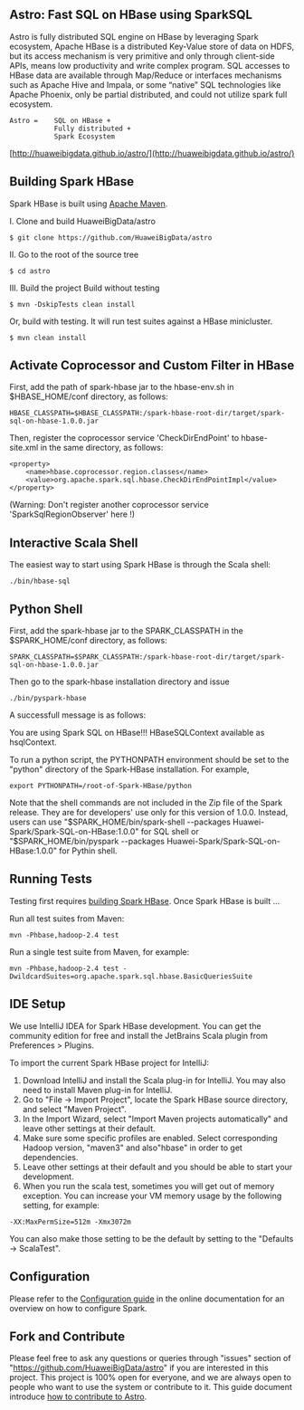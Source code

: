
## Astro: Fast SQL on HBase using SparkSQL

Astro is fully distributed SQL engine on HBase by leveraging Spark ecosystem, Apache HBase is a distributed Key-Value store of data on HDFS, but its access mechanism is very primitive and only through client-side APIs, means low productivity and write complex program. SQL accesses to HBase data are available through Map/Reduce or interfaces mechanisms such as Apache Hive and Impala, or some “native” SQL technologies like Apache Phoenix, only be partial distributed, and could not utilize spark full ecosystem.
```
Astro =    SQL on HBase + 
	       Fully distributed + 	  	  
	       Spark Ecosystem
```
[http://huaweibigdata.github.io/astro/](http://huaweibigdata.github.io/astro/)

## Building Spark HBase

Spark HBase is built using [Apache Maven](http://maven.apache.org/).

I. Clone and build HuaweiBigData/astro
```
$ git clone https://github.com/HuaweiBigData/astro
```

II. Go to the root of the source tree
```
$ cd astro
```

III. Build the project
Build without testing
```
$ mvn -DskipTests clean install 
```
Or, build with testing. It will run test suites against a HBase minicluster.
```
$ mvn clean install
```

## Activate Coprocessor and Custom Filter in HBase

First, add the path of spark-hbase jar to the hbase-env.sh in $HBASE_HOME/conf directory, as follows:
```
HBASE_CLASSPATH=$HBASE_CLASSPATH:/spark-hbase-root-dir/target/spark-sql-on-hbase-1.0.0.jar
```
Then, register the coprocessor service 'CheckDirEndPoint' to hbase-site.xml in the same directory, as follows:
```
<property>
    <name>hbase.coprocessor.region.classes</name>
    <value>org.apache.spark.sql.hbase.CheckDirEndPointImpl</value>
</property>
```
(Warning: Don't register another coprocessor service 'SparkSqlRegionObserver' here !)


## Interactive Scala Shell

The easiest way to start using Spark HBase is through the Scala shell:
```
./bin/hbase-sql
```

## Python Shell

First, add the spark-hbase jar to the SPARK_CLASSPATH in the $SPARK_HOME/conf directory, as follows:
```
SPARK_CLASSPATH=$SPARK_CLASSPATH:/spark-hbase-root-dir/target/spark-sql-on-hbase-1.0.0.jar
```
Then go to the spark-hbase installation directory and issue
```
./bin/pyspark-hbase
```
A successfull message is as follows:

   You are using Spark SQL on HBase!!!
   HBaseSQLContext available as hsqlContext.

To run a python script, the PYTHONPATH environment should be set to the "python" directory of the Spark-HBase installation. For example,
```
export PYTHONPATH=/root-of-Spark-HBase/python
```

Note that the shell commands are not included in the Zip file of the Spark release. They are for developers' use only for this version of 1.0.0. Instead, users can use "$SPARK_HOME/bin/spark-shell --packages Huawei-Spark/Spark-SQL-on-HBase:1.0.0" for SQL shell or "$SPARK_HOME/bin/pyspark --packages Huawei-Spark/Spark-SQL-on-HBase:1.0.0" for Pythin shell.

## Running Tests

Testing first requires [building Spark HBase](#building-spark-hbase). Once Spark HBase is built ...

Run all test suites from Maven:
```
mvn -Phbase,hadoop-2.4 test
```
Run a single test suite from Maven, for example:
```
mvn -Phbase,hadoop-2.4 test -DwildcardSuites=org.apache.spark.sql.hbase.BasicQueriesSuite
```
## IDE Setup

We use IntelliJ IDEA for Spark HBase development. You can get the community edition for free and install the JetBrains Scala plugin from Preferences > Plugins.

To import the current Spark HBase project for IntelliJ:

1. Download IntelliJ and install the Scala plug-in for IntelliJ. You may also need to install Maven plug-in for IntelliJ.
2. Go to "File -> Import Project", locate the Spark HBase source directory, and select "Maven Project".
3. In the Import Wizard, select "Import Maven projects automatically" and leave other settings at their default. 
4. Make sure some specific profiles are enabled. Select corresponding Hadoop version, "maven3" and also"hbase" in order to get dependencies.
5. Leave other settings at their default and you should be able to start your development.
6. When you run the scala test, sometimes you will get out of memory exception. You can increase your VM memory usage by the following setting, for example:

```
-XX:MaxPermSize=512m -Xmx3072m
```

You can also make those setting to be the default by setting to the "Defaults -> ScalaTest".

## Configuration

Please refer to the [Configuration guide](http://spark.apache.org/docs/latest/configuration.html)
in the online documentation for an overview on how to configure Spark.

## Fork and Contribute
Please feel free to ask any questions or queries through "issues" section of "https://github.com/HuaweiBigData/astro" if you are interested in this project. This project is 100% open for everyone, and we are always open to people who want to use the system or contribute to it. 
This guide document introduce [how to contribute to Astro](https://github.com/HuaweiBigData/astro/wiki/How-to-contribute-to-Astro).
